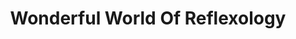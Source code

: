 ---
title: "Wonderful World Of Reflexology"
url: /barry/wonderful-world-of-reflexology/
shop: Massage
---